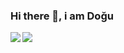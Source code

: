### Hi there 👋, i am Doğu

<img align="left" width="%47" src="https://github-readme-stats.vercel.app/api/top-langs/?username=doguozgen" /> 

<img align="left" width="%47" src="https://github-readme-stats.vercel.app/api?username=doguozgen&show_icons=true&theme=radical" /> 
